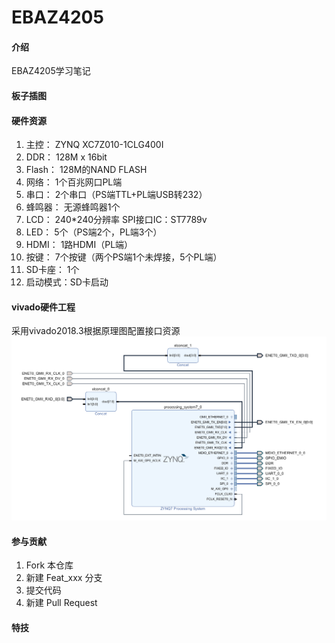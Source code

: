 # EBAZ4205

#### 介绍
EBAZ4205学习笔记

#### 板子插图



#### 硬件资源

1.  主控：    ZYNQ XC7Z010-1CLG400I
2.  DDR：     128M x 16bit
3.  Flash：   128M的NAND FLASH
4.  网络：    1个百兆网口PL端
5.  串口：    2个串口（PS端TTL+PL端USB转232）
6.  蜂鸣器：  无源蜂鸣器1个
7.  LCD：    240*240分辨率 SPI接口IC：ST7789v
8.  LED：    5个（PS端2个，PL端3个）
9.  HDMI：   1路HDMI（PL端）
10. 按键：   7个按键（两个PS端1个未焊接，5个PL端）
11. SD卡座： 1个
12. 启动模式：SD卡启动

#### vivado硬件工程

采用vivado2018.3根据原理图配置接口资源
![输入图片说明](%E6%8F%92%E5%9B%BEEBAZ4205%E5%B7%A5%E7%A8%8B%E9%85%8D%E7%BD%AE.png)
 
#### 参与贡献

1.  Fork 本仓库
2.  新建 Feat_xxx 分支
3.  提交代码
4.  新建 Pull Request


#### 特技


